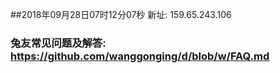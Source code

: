 ##2018年09月28日07时12分07秒 新址: 159.65.243.106
### 兔友常见问题及解答: https://github.com/wanggonging/d/blob/w/FAQ.md
